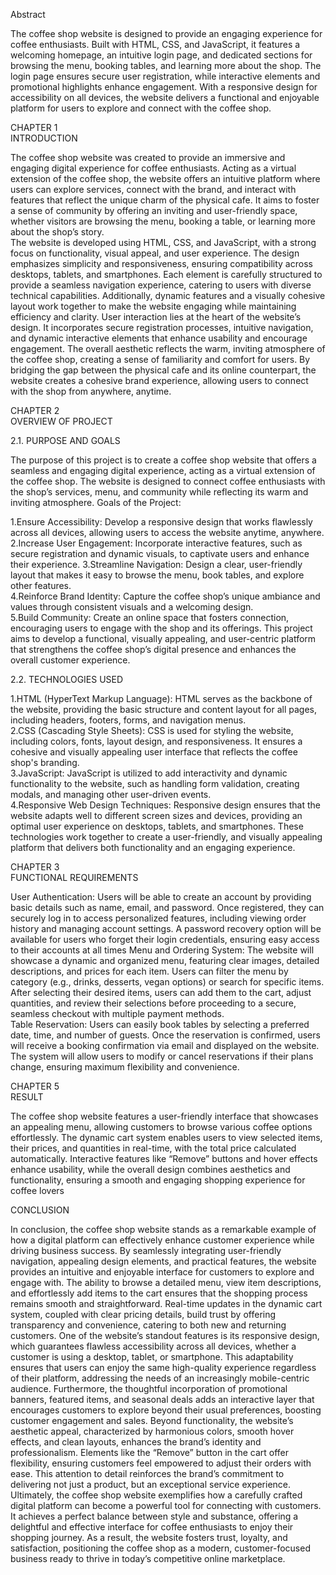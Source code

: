Abstract 

The coffee shop website is designed to provide an engaging experience for coffee enthusiasts. 
Built with HTML, CSS, and JavaScript, it features a welcoming homepage, an intuitive login 
page, and dedicated sections for browsing the menu, booking tables, and learning more about 
the shop. The login page ensures secure user registration, while interactive elements and 
promotional highlights enhance engagement. With a responsive design for accessibility on all 
devices, the website delivers a functional and enjoyable platform for users to explore and 
connect with the coffee shop. 
 
CHAPTER 1    
INTRODUCTION

The coffee shop website was created to provide an immersive and engaging digital experience 
for coffee enthusiasts. Acting as a virtual extension of the coffee shop, the website offers an 
intuitive platform where users can explore services, connect with the brand, and interact with 
features that reflect the unique charm of the physical cafe. It aims to foster a sense of 
community by offering an inviting and user-friendly space, whether visitors are browsing the 
menu, booking a table, or learning more about the shop’s story.  
The website is developed using HTML, CSS, and JavaScript, with a strong focus on 
functionality, visual appeal, and user experience. The design emphasizes simplicity and 
responsiveness, ensuring compatibility across desktops, tablets, and smartphones. Each 
element is carefully structured to provide a seamless navigation experience, catering to users 
with diverse technical capabilities. Additionally, dynamic features and a visually cohesive 
layout work together to make the website engaging while maintaining efficiency and clarity. 
User interaction lies at the heart of the website’s design. It incorporates secure registration 
processes, intuitive navigation, and dynamic interactive elements that enhance usability and 
encourage engagement. The overall aesthetic reflects the warm, inviting atmosphere of the 
coffee shop, creating a sense of familiarity and comfort for users. By bridging the gap between 
the physical cafe and its online counterpart, the website creates a cohesive brand experience, 
allowing users to connect with the shop from anywhere, anytime. 

CHAPTER 2    
OVERVIEW OF PROJECT  

2.1. PURPOSE AND GOALS 

The purpose of this project is to create a coffee shop website that offers a seamless and engaging 
digital experience, acting as a virtual extension of the coffee shop. The website is designed to 
connect coffee enthusiasts with the shop’s services, menu, and community while reflecting its 
warm and inviting atmosphere. 
Goals of the Project: 

1.Ensure Accessibility: Develop a responsive design that works flawlessly across all devices, 
allowing users to access the website anytime, anywhere. 
2.Increase User Engagement: Incorporate interactive features, such as secure registration and 
dynamic visuals, to captivate users and enhance their experience. 
3.Streamline Navigation: Design a clear, user-friendly layout that makes it easy to browse the 
menu, book tables, and explore other features.  
4.Reinforce Brand Identity: Capture the coffee shop’s unique ambiance and values through 
consistent visuals and a welcoming design.  
5.Build Community: Create an online space that fosters connection, encouraging users to engage 
with the shop and its offerings. This project aims to develop a functional, visually appealing, and 
user-centric platform that strengthens the coffee shop’s digital presence and enhances the overall 
customer experience. 

2.2. TECHNOLOGIES USED 

1.HTML (HyperText Markup Language): HTML serves as the backbone of the website, 
providing the basic structure and content layout for all pages, including headers, footers, 
forms, and navigation menus.  
2.CSS (Cascading Style Sheets): CSS is used for styling the website, including colors, fonts, 
layout design, and responsiveness. It ensures a cohesive and visually appealing user interface 
that reflects the coffee shop's branding.  
3.JavaScript: JavaScript is utilized to add interactivity and dynamic functionality to the 
website, such as handling form validation, creating modals, and managing other user-driven 
events.  
4.Responsive Web Design Techniques: Responsive design ensures that the website adapts 
well to different screen sizes and devices, providing an optimal user experience on desktops, 
tablets, and smartphones. These technologies work together to create a user-friendly, and 
visually appealing platform that delivers both functionality and an engaging experience.   
 
CHAPTER 3    
FUNCTIONAL REQUIREMENTS 

User Authentication: Users will be able to create an account by providing basic details such as 
name, email, and password. Once registered, they can securely log in to access personalized 
features, including viewing order history and managing account settings. A password recovery 
option will be available for users who forget their login credentials, ensuring easy access to their 
accounts at all times 
Menu and Ordering System: The website will showcase a dynamic and organized menu, 
featuring clear images, detailed descriptions, and prices for each item. Users can filter the menu 
by category (e.g., drinks, desserts, vegan options) or search for specific items. After selecting 
their desired items, users can add them to the cart, adjust quantities, and review their selections 
before proceeding to a secure, seamless checkout with multiple payment methods.  
Table Reservation: Users can easily book tables by selecting a preferred date, time, and number 
of guests. Once the reservation is confirmed, users will receive a booking confirmation via email 
and displayed on the website. The system will allow users to modify or cancel reservations if their 
plans change, ensuring maximum flexibility and convenience. 

CHAPTER 5    
RESULT

The coffee shop website features a user-friendly interface that showcases an appealing menu, 
allowing customers to browse various coffee options effortlessly. The dynamic cart system 
enables users to view selected items, their prices, and quantities in real-time, with the total price 
calculated automatically. Interactive features like “Remove” buttons and hover effects enhance 
usability, while the overall design combines aesthetics and functionality, ensuring a smooth and 
engaging shopping experience for coffee lovers

CONCLUSION  

In conclusion, the coffee shop website stands as a remarkable example of how a digital platform 
can effectively enhance customer experience while driving business success. By seamlessly 
integrating user-friendly navigation, appealing design elements, and practical features, the 
website provides an intuitive and enjoyable interface for customers to explore and engage with. 
The ability to browse a detailed menu, view item descriptions, and effortlessly add items to the 
cart ensures that the shopping process remains smooth and straightforward. Real-time updates in 
the dynamic cart system, coupled with clear pricing details, build trust by offering transparency 
and convenience, catering to both new and returning customers. 
One of the website’s standout features is its responsive design, which guarantees flawless 
accessibility across all devices, whether a customer is using a desktop, tablet, or smartphone. This 
adaptability ensures that users can enjoy the same high-quality experience regardless of their 
platform, addressing the needs of an increasingly mobile-centric audience. Furthermore, the 
thoughtful incorporation of promotional banners, featured items, and seasonal deals adds an 
interactive layer that encourages customers to explore beyond their usual preferences, boosting 
customer engagement and sales. 
Beyond functionality, the website’s aesthetic appeal, characterized by harmonious colors, smooth 
hover effects, and clean layouts, enhances the brand’s identity and professionalism. Elements like 
the “Remove” button in the cart offer flexibility, ensuring customers feel empowered to adjust 
their orders with ease. This attention to detail reinforces the brand’s commitment to delivering 
not just a product, but an exceptional service experience. 
Ultimately, the coffee shop website exemplifies how a carefully crafted digital platform can 
become a powerful tool for connecting with customers. It achieves a perfect balance between 
style and substance, offering a delightful and effective interface for coffee enthusiasts to enjoy 
their shopping journey. As a result, the website fosters trust, loyalty, and satisfaction, positioning 
the coffee shop as a modern, customer-focused business ready to thrive in today’s competitive 
online marketplace. 
